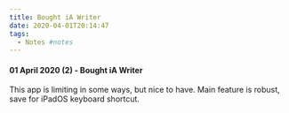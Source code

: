 ```yaml
---
title: Bought iA Writer
date: 2020-04-01T20:14:47
tags:
  - Notes #notes
---
```


#### 01 April 2020 (2) - Bought iA Writer

This app is limiting in some ways, but nice to have. Main feature is robust, save for iPadOS keyboard shortcut.